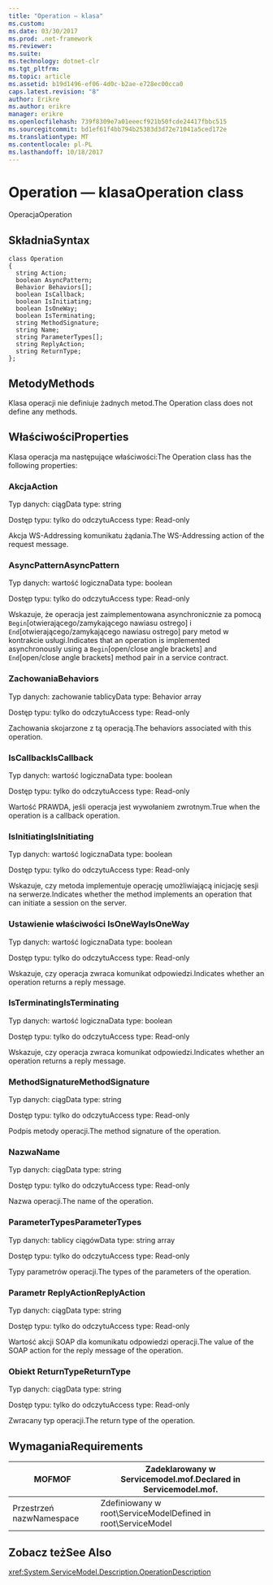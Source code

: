 ```yaml
---
title: "Operation — klasa"
ms.custom: 
ms.date: 03/30/2017
ms.prod: .net-framework
ms.reviewer: 
ms.suite: 
ms.technology: dotnet-clr
ms.tgt_pltfrm: 
ms.topic: article
ms.assetid: b19d1496-ef06-4d0c-b2ae-e728ec00cca0
caps.latest.revision: "8"
author: Erikre
ms.author: erikre
manager: erikre
ms.openlocfilehash: 739f8309e7a01eeecf921b50fcde24417fbbc515
ms.sourcegitcommit: bd1ef61f4bb794b25383d3d72e71041a5ced172e
ms.translationtype: MT
ms.contentlocale: pl-PL
ms.lasthandoff: 10/18/2017
---
```

# <a name="operation-class"></a><span data-ttu-id="327d1-102">Operation — klasa</span><span class="sxs-lookup"><span data-stu-id="327d1-102">Operation class</span></span>
<span data-ttu-id="327d1-103">Operacja</span><span class="sxs-lookup"><span data-stu-id="327d1-103">Operation</span></span>  
  
## <a name="syntax"></a><span data-ttu-id="327d1-104">Składnia</span><span class="sxs-lookup"><span data-stu-id="327d1-104">Syntax</span></span>  
  
```  
class Operation  
{  
  string Action;  
  boolean AsyncPattern;  
  Behavior Behaviors[];  
  boolean IsCallback;  
  boolean IsInitiating;  
  boolean IsOneWay;  
  boolean IsTerminating;  
  string MethodSignature;  
  string Name;  
  string ParameterTypes[];  
  string ReplyAction;  
  string ReturnType;  
};  
```  
  
## <a name="methods"></a><span data-ttu-id="327d1-105">Metody</span><span class="sxs-lookup"><span data-stu-id="327d1-105">Methods</span></span>  
 <span data-ttu-id="327d1-106">Klasa operacji nie definiuje żadnych metod.</span><span class="sxs-lookup"><span data-stu-id="327d1-106">The Operation class does not define any methods.</span></span>  
  
## <a name="properties"></a><span data-ttu-id="327d1-107">Właściwości</span><span class="sxs-lookup"><span data-stu-id="327d1-107">Properties</span></span>  
 <span data-ttu-id="327d1-108">Klasa operacja ma następujące właściwości:</span><span class="sxs-lookup"><span data-stu-id="327d1-108">The Operation class has the following properties:</span></span>  
  
### <a name="action"></a><span data-ttu-id="327d1-109">Akcja</span><span class="sxs-lookup"><span data-stu-id="327d1-109">Action</span></span>  
 <span data-ttu-id="327d1-110">Typ danych: ciąg</span><span class="sxs-lookup"><span data-stu-id="327d1-110">Data type: string</span></span>  
  
 <span data-ttu-id="327d1-111">Dostęp typu: tylko do odczytu</span><span class="sxs-lookup"><span data-stu-id="327d1-111">Access type: Read-only</span></span>  
  
 <span data-ttu-id="327d1-112">Akcja WS-Addressing komunikatu żądania.</span><span class="sxs-lookup"><span data-stu-id="327d1-112">The WS-Addressing action of the request message.</span></span>  
  
### <a name="asyncpattern"></a><span data-ttu-id="327d1-113">AsyncPattern</span><span class="sxs-lookup"><span data-stu-id="327d1-113">AsyncPattern</span></span>  
 <span data-ttu-id="327d1-114">Typ danych: wartość logiczna</span><span class="sxs-lookup"><span data-stu-id="327d1-114">Data type: boolean</span></span>  
  
 <span data-ttu-id="327d1-115">Dostęp typu: tylko do odczytu</span><span class="sxs-lookup"><span data-stu-id="327d1-115">Access type: Read-only</span></span>  
  
 <span data-ttu-id="327d1-116">Wskazuje, że operacja jest zaimplementowana asynchronicznie za pomocą `Begin`[otwierającego/zamykającego nawiasu ostrego] i `End`[otwierającego/zamykającego nawiasu ostrego] pary metod w kontrakcie usługi.</span><span class="sxs-lookup"><span data-stu-id="327d1-116">Indicates that an operation is implemented asynchronously using a `Begin`[open/close angle brackets] and `End`[open/close angle brackets] method pair in a service contract.</span></span>  
  
### <a name="behaviors"></a><span data-ttu-id="327d1-117">Zachowania</span><span class="sxs-lookup"><span data-stu-id="327d1-117">Behaviors</span></span>  
 <span data-ttu-id="327d1-118">Typ danych: zachowanie tablicy</span><span class="sxs-lookup"><span data-stu-id="327d1-118">Data type: Behavior array</span></span>  
  
 <span data-ttu-id="327d1-119">Dostęp typu: tylko do odczytu</span><span class="sxs-lookup"><span data-stu-id="327d1-119">Access type: Read-only</span></span>  
  
 <span data-ttu-id="327d1-120">Zachowania skojarzone z tą operacją.</span><span class="sxs-lookup"><span data-stu-id="327d1-120">The behaviors associated with this operation.</span></span>  
  
### <a name="iscallback"></a><span data-ttu-id="327d1-121">IsCallback</span><span class="sxs-lookup"><span data-stu-id="327d1-121">IsCallback</span></span>  
 <span data-ttu-id="327d1-122">Typ danych: wartość logiczna</span><span class="sxs-lookup"><span data-stu-id="327d1-122">Data type: boolean</span></span>  
  
 <span data-ttu-id="327d1-123">Dostęp typu: tylko do odczytu</span><span class="sxs-lookup"><span data-stu-id="327d1-123">Access type: Read-only</span></span>  
  
 <span data-ttu-id="327d1-124">Wartość PRAWDA, jeśli operacja jest wywołaniem zwrotnym.</span><span class="sxs-lookup"><span data-stu-id="327d1-124">True when the operation is a callback operation.</span></span>  
  
### <a name="isinitiating"></a><span data-ttu-id="327d1-125">IsInitiating</span><span class="sxs-lookup"><span data-stu-id="327d1-125">IsInitiating</span></span>  
 <span data-ttu-id="327d1-126">Typ danych: wartość logiczna</span><span class="sxs-lookup"><span data-stu-id="327d1-126">Data type: boolean</span></span>  
  
 <span data-ttu-id="327d1-127">Dostęp typu: tylko do odczytu</span><span class="sxs-lookup"><span data-stu-id="327d1-127">Access type: Read-only</span></span>  
  
 <span data-ttu-id="327d1-128">Wskazuje, czy metoda implementuje operację umożliwiającą inicjację sesji na serwerze.</span><span class="sxs-lookup"><span data-stu-id="327d1-128">Indicates whether the method implements an operation that can initiate a session on the server.</span></span>  
  
### <a name="isoneway"></a><span data-ttu-id="327d1-129">Ustawienie właściwości IsOneWay</span><span class="sxs-lookup"><span data-stu-id="327d1-129">IsOneWay</span></span>  
 <span data-ttu-id="327d1-130">Typ danych: wartość logiczna</span><span class="sxs-lookup"><span data-stu-id="327d1-130">Data type: boolean</span></span>  
  
 <span data-ttu-id="327d1-131">Dostęp typu: tylko do odczytu</span><span class="sxs-lookup"><span data-stu-id="327d1-131">Access type: Read-only</span></span>  
  
 <span data-ttu-id="327d1-132">Wskazuje, czy operacja zwraca komunikat odpowiedzi.</span><span class="sxs-lookup"><span data-stu-id="327d1-132">Indicates whether an operation returns a reply message.</span></span>  
  
### <a name="isterminating"></a><span data-ttu-id="327d1-133">IsTerminating</span><span class="sxs-lookup"><span data-stu-id="327d1-133">IsTerminating</span></span>  
 <span data-ttu-id="327d1-134">Typ danych: wartość logiczna</span><span class="sxs-lookup"><span data-stu-id="327d1-134">Data type: boolean</span></span>  
  
 <span data-ttu-id="327d1-135">Dostęp typu: tylko do odczytu</span><span class="sxs-lookup"><span data-stu-id="327d1-135">Access type: Read-only</span></span>  
  
 <span data-ttu-id="327d1-136">Wskazuje, czy operacja zwraca komunikat odpowiedzi.</span><span class="sxs-lookup"><span data-stu-id="327d1-136">Indicates whether an operation returns a reply message.</span></span>  
  
### <a name="methodsignature"></a><span data-ttu-id="327d1-137">MethodSignature</span><span class="sxs-lookup"><span data-stu-id="327d1-137">MethodSignature</span></span>  
 <span data-ttu-id="327d1-138">Typ danych: ciąg</span><span class="sxs-lookup"><span data-stu-id="327d1-138">Data type: string</span></span>  
  
 <span data-ttu-id="327d1-139">Dostęp typu: tylko do odczytu</span><span class="sxs-lookup"><span data-stu-id="327d1-139">Access type: Read-only</span></span>  
  
 <span data-ttu-id="327d1-140">Podpis metody operacji.</span><span class="sxs-lookup"><span data-stu-id="327d1-140">The method signature of the operation.</span></span>  
  
### <a name="name"></a><span data-ttu-id="327d1-141">Nazwa</span><span class="sxs-lookup"><span data-stu-id="327d1-141">Name</span></span>  
 <span data-ttu-id="327d1-142">Typ danych: ciąg</span><span class="sxs-lookup"><span data-stu-id="327d1-142">Data type: string</span></span>  
  
 <span data-ttu-id="327d1-143">Dostęp typu: tylko do odczytu</span><span class="sxs-lookup"><span data-stu-id="327d1-143">Access type: Read-only</span></span>  
  
 <span data-ttu-id="327d1-144">Nazwa operacji.</span><span class="sxs-lookup"><span data-stu-id="327d1-144">The name of the operation.</span></span>  
  
### <a name="parametertypes"></a><span data-ttu-id="327d1-145">ParameterTypes</span><span class="sxs-lookup"><span data-stu-id="327d1-145">ParameterTypes</span></span>  
 <span data-ttu-id="327d1-146">Typ danych: tablicy ciągów</span><span class="sxs-lookup"><span data-stu-id="327d1-146">Data type: string array</span></span>  
  
 <span data-ttu-id="327d1-147">Dostęp typu: tylko do odczytu</span><span class="sxs-lookup"><span data-stu-id="327d1-147">Access type: Read-only</span></span>  
  
 <span data-ttu-id="327d1-148">Typy parametrów operacji.</span><span class="sxs-lookup"><span data-stu-id="327d1-148">The types of the parameters of the operation.</span></span>  
  
### <a name="replyaction"></a><span data-ttu-id="327d1-149">Parametr ReplyAction</span><span class="sxs-lookup"><span data-stu-id="327d1-149">ReplyAction</span></span>  
 <span data-ttu-id="327d1-150">Typ danych: ciąg</span><span class="sxs-lookup"><span data-stu-id="327d1-150">Data type: string</span></span>  
  
 <span data-ttu-id="327d1-151">Dostęp typu: tylko do odczytu</span><span class="sxs-lookup"><span data-stu-id="327d1-151">Access type: Read-only</span></span>  
  
 <span data-ttu-id="327d1-152">Wartość akcji SOAP dla komunikatu odpowiedzi operacji.</span><span class="sxs-lookup"><span data-stu-id="327d1-152">The value of the SOAP action for the reply message of the operation.</span></span>  
  
### <a name="returntype"></a><span data-ttu-id="327d1-153">Obiekt ReturnType</span><span class="sxs-lookup"><span data-stu-id="327d1-153">ReturnType</span></span>  
 <span data-ttu-id="327d1-154">Typ danych: ciąg</span><span class="sxs-lookup"><span data-stu-id="327d1-154">Data type: string</span></span>  
  
 <span data-ttu-id="327d1-155">Dostęp typu: tylko do odczytu</span><span class="sxs-lookup"><span data-stu-id="327d1-155">Access type: Read-only</span></span>  
  
 <span data-ttu-id="327d1-156">Zwracany typ operacji.</span><span class="sxs-lookup"><span data-stu-id="327d1-156">The return type of the operation.</span></span>  
  
## <a name="requirements"></a><span data-ttu-id="327d1-157">Wymagania</span><span class="sxs-lookup"><span data-stu-id="327d1-157">Requirements</span></span>  
  
|<span data-ttu-id="327d1-158">MOF</span><span class="sxs-lookup"><span data-stu-id="327d1-158">MOF</span></span>|<span data-ttu-id="327d1-159">Zadeklarowany w Servicemodel.mof.</span><span class="sxs-lookup"><span data-stu-id="327d1-159">Declared in Servicemodel.mof.</span></span>|  
|---------|-----------------------------------|  
|<span data-ttu-id="327d1-160">Przestrzeń nazw</span><span class="sxs-lookup"><span data-stu-id="327d1-160">Namespace</span></span>|<span data-ttu-id="327d1-161">Zdefiniowany w root\ServiceModel</span><span class="sxs-lookup"><span data-stu-id="327d1-161">Defined in root\ServiceModel</span></span>|  
  
## <a name="see-also"></a><span data-ttu-id="327d1-162">Zobacz też</span><span class="sxs-lookup"><span data-stu-id="327d1-162">See Also</span></span>  
 <xref:System.ServiceModel.Description.OperationDescription>
